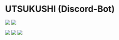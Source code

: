 # UTSUKUSHI (Discord-Bot)
![](https://img.shields.io/badge/Discord%20JS-14.12-blueviolet)
![](https://img.shields.io/badge/Version-2.0.0-success)

![](https://img.shields.io/badge/Node.js-43853D?&logo=node.js&logoColor=white)
![](https://img.shields.io/badge/JavaScript-323330?logo=javascript&logoColor=F7DF1E)
![](https://img.shields.io/badge/TypeScript-007ACC?logo=typescript&logoColor=white)